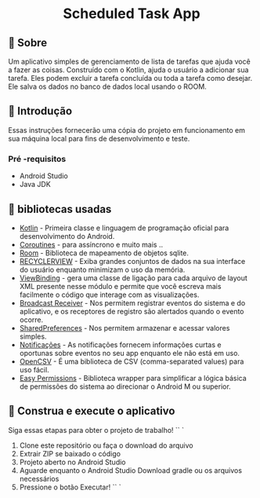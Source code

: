 <p align="center">
    <h1 align="center">Scheduled Task App</h1>
</p>

## 🌟 Sobre

Um aplicativo simples de gerenciamento de lista de tarefas que ajuda você a fazer as coisas. Construído com o Kotlin, ajuda o usuário a adicionar sua tarefa. Eles podem excluir a tarefa concluída ou toda a tarefa como desejar. Ele salva os dados no banco de dados local usando o ROOM.

## 🚀 Introdução

Essas instruções fornecerão uma cópia do projeto em funcionamento em sua máquina local para fins de desenvolvimento e teste.

### Pré -requisitos

- Android Studio
- Java JDK

## 📃 bibliotecas usadas

- [Kotlin](https://kotlinlang.org/) - Primeira classe e linguagem de programação oficial para desenvolvimento do Android.
- [Coroutines](https://kotlinlang.org/docs/reference/coroutines-overview.html) - para assíncrono e muito mais ..
- [Room](https://developer.android.com/topic/libraries/architecture/room) - Biblioteca de mapeamento de objetos sqlite.
- [RECYCLERVIEW](https://developer.android.com/Jetpack/androidx/releases/recycLerview) - Exiba grandes conjuntos de dados na sua interface do usuário enquanto minimizam o uso da memória.
- [ViewBinding](https://developer.android.com/topic/libraries/view-binding) - gera uma classe de ligação para cada arquivo de layout XML presente nesse módulo e permite que você escreva mais facilmente o código que interage com as visualizações.
- [Broadcast Receiver](https://developer.android.com/guide/components/broadcasts?hl=pt-br) - Nos permitem registrar eventos do sistema e do aplicativo, e os receptores de registro são alertados quando o evento ocorre.
- [SharedPreferences](https://developer.android.com/training/data-storage/shared-preferences?hl=pt-br) - Nos permitem armazenar e acessar valores simples.
- [Notificações](https://developer.android.com/training/notify-user/build-notification?hl=pt-br) - As notificações fornecem informações curtas e oportunas sobre eventos no seu app enquanto ele não está em uso.
- [OpenCSV](https://opencsv.sourceforge.net/) - É uma biblioteca de CSV (comma-separated values) para uso fácil.
- [Easy Permissions](https://github.com/googlesamples/easypermissions) - Biblioteca wrapper para simplificar a lógica básica de permissões do sistema ao direcionar o Android M ou superior.

## 🔨 Construa e execute o aplicativo

Siga essas etapas para obter o projeto de trabalho!
`` `

1. Clone este repositório ou faça o download do arquivo
2. Extrair ZIP se baixado o código
3. Projeto aberto no Android Studio
4. Aguarde enquanto o Android Studio Download gradle ou os arquivos necessários
5. Pressione o botão Executar!
   `` `
